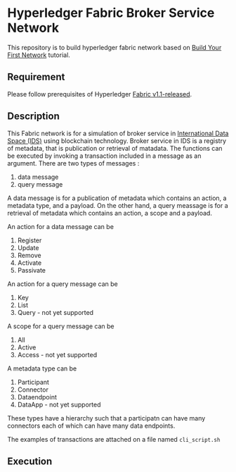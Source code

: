 # Hyperledger Fabric Broker Service Network

This repository is to build hyperledger fabric network based on [Build Your First Network](http://hyperledger-fabric.readthedocs.io/en/latest/build_network.html) tutorial.

## Requirement
Please follow prerequisites of Hyperledger [Fabric v1.1-released](https://hyperledger-fabric.readthedocs.io/en/release-1.1/build_network.html#install-prerequisites).

## Description
This Fabric network is for a simulation of broker service in [International Data Space (IDS)](https://www.fraunhofer.de/content/dam/zv/en/fields-of-research/industrial-data-space/whitepaper-industrial-data-space-eng.pdf) using blockchain technology. Broker service in IDS is a registry of metadata, that is publication or retrieval of matadata. The functions can be executed by invoking a transaction included in a message as an argument. There are two types of messages :
1. data message
2. query message

A data message is for a publication of metadata which contains an action, a metadata type, and a payload. On the other hand, a query meassage is for a retrieval of metadata which contains an action, a scope and a payload.

An action for a data message can be
1. Register
2. Update
3. Remove
4. Activate
5. Passivate

An action for a query message can be
1. Key
2. List
3. Query - not yet supported

A scope for a query message can be
1. All
2. Active
3. Access - not yet supported

A metadata type can be
1. Participant
2. Connector
3. Dataendpoint
4. DataApp - not yet supported

These types have a hierarchy such that a participatn can have many connectors each of which can have many data endpoints.

The examples of transactions are attached on a file named ```cli_script.sh```

## Execution
```

```
